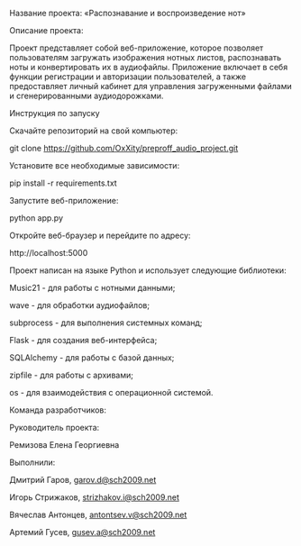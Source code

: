 Название проекта:
«Распознавание и воспроизведение нот»

Описание проекта:

Проект представляет собой веб-приложение, которое позволяет пользователям загружать изображения нотных листов, распознавать ноты и конвертировать их в аудиофайлы. Приложение включает в себя функции регистрации и авторизации пользователей, а также предоставляет личный кабинет для управления загруженными файлами и сгенерированными аудиодорожками.

Инструкция по запуску

Скачайте репозиторий на свой компьютер:

git clone https://github.com/OxXity/preproff_audio_project.git

Установите все необходимые зависимости:

pip install -r requirements.txt

Запустите веб-приложение:

python app.py

Откройте веб-браузер и перейдите по адресу:

http://localhost:5000


Проект написан на языке Python и использует следующие библиотеки:

Music21 - для работы с нотными данными;

wave - для обработки аудиофайлов;

subprocess - для выполнения системных команд;

Flask - для создания веб-интерфейса;

SQLAlchemy - для работы с базой данных;

zipfile - для работы с архивами;

os - для взаимодействия с операционной системой.

Команда разработчиков:

Руководитель проекта:

Ремизова Елена Георгиевна

Выполнили:

Дмитрий Гаров, garov.d@sch2009.net

Игорь Стрижаков, strizhakov.i@sch2009.net

Вячеслав Антонцев, antontsev.v@sch2009.net

Артемий Гусев, gusev.a@sch2009.net
